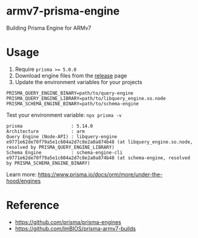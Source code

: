 # armv7-prisma-engine

Building Prisma Engine for ARMv7

# Usage

1. Require `prisma >= 5.0.0`
1. Download engine files from the [release](https://github.com/idootop/armv7-prisma-engine) page
1. Update the environment variables for your projects

```shell
PRISMA_QUERY_ENGINE_BINARY=path/to/query-engine
PRISMA_QUERY_ENGINE_LIBRARY=path/to/libquery_engine.so.node
PRISMA_SCHEMA_ENGINE_BINARY=path/to/schema-engine
```

Test your environment variable: `npx prisma -v`

```log
prisma                  : 5.14.0
Architecture            : arm
Query Engine (Node-API) : libquery-engine e9771e62de70f79a5e1c604a2d7c8e2a0a874b48 (at libquery_engine.so.node, resolved by PRISMA_QUERY_ENGINE_LIBRARY)
Schema Engine           : schema-engine-cli e9771e62de70f79a5e1c604a2d7c8e2a0a874b48 (at schema-engine, resolved by PRISMA_SCHEMA_ENGINE_BINARY)
```

Learn more: https://www.prisma.io/docs/orm/more/under-the-hood/engines

# Reference

- https://github.com/prisma/prisma-engines
- https://github.com/ImBIOS/prisma-armv7-builds
